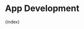 <!-- base_template: frappe_io/www/frappe/frappe_base.html --><!-- add-breadcrumbs -->
# App Development

{index}
